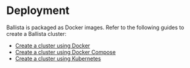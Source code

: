 # Deployment

Ballista is packaged as Docker images. Refer to the following guides to create a Ballista cluster:

- [Create a cluster using Docker](standalone.md)
- [Create a cluster using Docker Compose](docker-compose.md)
- [Create a cluster using Kubernetes](kubernetes.md)

